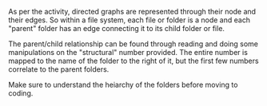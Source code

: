 <!--title={Parsing the File:Finding the Relationships}-->

<!--badges={Python:11,Algorithms:5}-->

<!--concepts={directedGraphs, introToGraphs, useOfGraphs}-->

As per the activity, directed graphs are represented through their node and their edges. So within a file system, each file or folder is a node and each "parent" folder has an edge connecting it to its child folder or file.

The parent/child relationship can be found through reading and doing some manipulations on the "structural" number provided. The entire number is mapped to the name of the folder to the right of it, but the first few numbers correlate to the parent folders.

Make sure to understand the heiarchy of the folders before moving to coding.